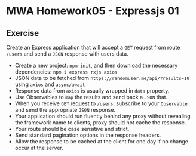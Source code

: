 # MWA Homework05 - Expressjs 01
## Exercise
Create an Express application that will accept a `GET` request from route `/users` and send a `JSON` response with users data.  
  
* Create a new project: `npm init`, and then download the necessary dependencies: `npm i express rxjs axios`
* JSON data to be fetched from `https://randomuser.me/api/?results=10` using `axios` and `async/await`
* Response data from `axios` is usually wrapped in `data` property.
* Use Observables to `map` the results and send back a `JSON` that.
* When you receive `GET` request to `/users`, subscribe to your `Observable` and send the appropriate `JSON` response.
* Your application should run fluently behind any proxy without revealing the framework name to clients, proxy should not cache the response.
* Your route should be case sensitive and strict.
* Send standard pagination options in the response headers.
* Allow the response to be cached at the client for one day if no change occur at the server.
